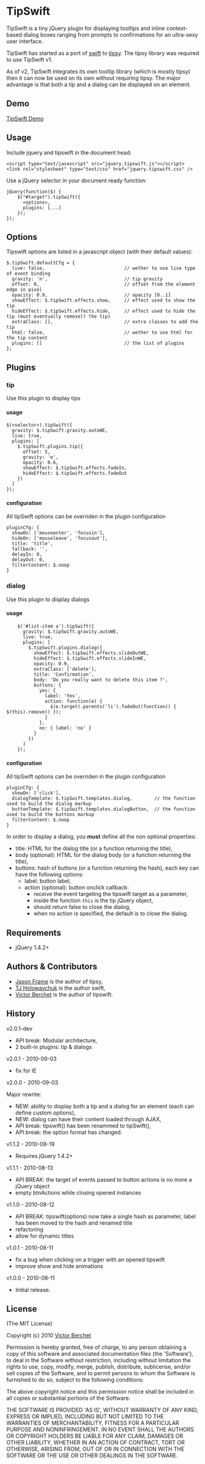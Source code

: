 # TipSwift #

TipSwift is a tiny jQuery plugin for displaying tooltips and inline context-based
dialog boxes ranging from prompts to confirmations for an ultra-sexy user interface.

TipSwift has started as a port of [swift](http://github.com/visionmedia/swift) to [tipsy](http://github.com/jaz303/tipsy).
The tipsy library was required to use TipSwift v1.

As of v2, TipSwift integrates its own tooltip library (which is mostly tipsy) then
it can now be used on its own without requiring tipsy. The major advantage is that
both a tip and a dialog can be displayed on an element.

## Demo ##

[TipSwift Demo](http://vicb.github.com/tipsy-swift/demo/demo.html)

## Usage ##

Include jquery and tipswift in the document head:

    <script type="text/javascript" src="jquery.tipswift.js"></script>
    <link rel="stylesheet" type="text/css" href="jquery.tipswift.css" />

Use a jQuery selector in your document ready function:

    jQuery(function($) {
        $("#target").tipSwift({ 
          <options>,
          plugins: [...]
        });
    });

## Options ##

Tipswift options are listed in a javascript object (with their default values):

    $.tipSwift.defaultCfg = {
      live: false,                             // wether to use live type of event binding
      gravity: 'n',                            // tip gravity
      offset: 0,                               // offset from the element edge in pixel
      opacity: 0.9,                            // opacity [0..1]
      showEffect: $.tipSwift.effects.show,     // effect used to show the tip
      hideEffect: $.tipSwift.effects.hide,     // effect used to hide the tip (must eventually remove() the tip)
      extraClass: [],                          // extra classes to add the tip
      html: false,                             // wether to use html for the tip content
      plugins: []                              // the list of plugins
    };

## Plugins ##

### tip ###

Use this plugin to display tips

#### usage ####

    $(<selector>).tipSwift({
      gravity: $.tipSwift.gravity.autoWE,
      live: true,
      plugins: [
        $.tipSwift.plugins.tip({
          offset: 5,
          gravity: 'e',
          opacity: 0.6,
          showEffect: $.tipSwift.effects.fadeIn,
          hideEffect: $.tipSwift.effects.fadeOut
        })
      ]
    });

#### configuration ####

All tipSwift options can be overriden in the plugin configuration

    pluginCfg: {
      showOn: ['mouseenter', 'focusin'],
      hideOn: ['mouseleave', 'focusout'],
      title: 'title',
      fallback: '',
      delayIn: 0,
      delayOut: 0,
      filterContent: $.noop
    }

### dialog ###

Use this plugin to display dialogs

#### usage ####

        $('#list-item a').tipSwift({
          gravity: $.tipSwift.gravity.autoWE,
          live: true,
          plugins: [
            $.tipSwift.plugins.dialog({
              showEffect: $.tipSwift.effects.slideOutWE,
              hideEffect: $.tipSwift.effects.slideInWE,
              opacity: 0.9,
              extraClass: ['delete'],
              title: 'Confirmation',
              body: 'Do you really want to delete this item ?',
              buttons: {
                yes: {
                  label: 'Yes',
                  action: function(e) {
                    $(e.target).parents('li').fadeOut(function() { $(this).remove() });
                  }
                },
                no: { label: 'no' }
              }
            })
          ]
        });

#### configuration ####

All tipSwift options can be overriden in the plugin configuration

    pluginCfg: {
      showOn: ['click'],
      dialogTemplate: $.tipSwift.templates.dialog,        // the function used to build the dialog markup
      buttonTemplate: $.tipSwift.templates.dialogButton,  // the function used to build the buttons markup
      filterContent: $.noop
    }

In order to display a dialog, you **must** define all the non optional properties:

- title: HTML for the dialog title (or a function returning the title),
- body (optional): HTML for the dialog body (or a function returning the title),
- buttons: hash of buttons (or a function returning the hash), each key can have the following options:
  - label: button label,
  - action (optional): button onclick callback:
    - receive the event targeting the tipswift target as a parameter,
    - inside the function `this` is the tip jQuery object,
    - should return false to close the dialog,
    - when no action is specified, the default is to close the dialog.

## Requirements ##

* jQuery 1.4.2+

## Authors & Contributors ##

* [Jason Frame](ttp://github.com/jaz303) is the author of tipsy,
* [TJ Holowaychuk](http://github.com/visionmedia) is the author swift,
* [Victor Berchet](http://github.com/vicb) is the author of tipswift.

## History ##

v2.0.1-dev

  * API break: Modular architecture,
  * 2 built-in plugins: tip & dialogs

v2.0.1 - 2010-09-03

  * fix for IE

v2.0.0 - 2010-09-03

Major rewrite:

  * NEW: ability to display both a tip and a dialog for an element (each can define custom options),
  * NEW: dialog can have their content loaded through AJAX,
  * API break: tipswift() has been renammed to tipSwift(),
  * API break: the option format has changed.

v1.1.2 - 2010-08-19

  * Requires jQuery 1.4.2+

v1.1.1 - 2010-08-13

  * API BREAK: the target of events passed to button actions is no more a jQuery object
  * empty btnActions while closing opened instances

v1.1.0 - 2010-08-12

  * API BREAK: tipswift(options) now take a single hash as parameter, label has been moved to the hash and renamed title
  * refactoring
  * allow for dynamic titles

v1.0.1 - 2010-08-11

  * fix a bug when clicking on a trigger with an opened tipswift  
  * improve show and hide animations

v1.0.0 - 2010-08-11

  * Initial release.
  

## License ##

(The MIT License)

Copyright (c) 2010 [Victor Berchet](http://github.com/vicb)

Permission is hereby granted, free of charge, to any person obtaining
a copy of this software and associated documentation files (the
'Software'), to deal in the Software without restriction, including
without limitation the rights to use, copy, modify, merge, publish,
distribute, sublicense, and/or sell copies of the Software, and to
permit persons to whom the Software is furnished to do so, subject to
the following conditions:

The above copyright notice and this permission notice shall be
included in all copies or substantial portions of the Software.

THE SOFTWARE IS PROVIDED 'AS IS', WITHOUT WARRANTY OF ANY KIND,
EXPRESS OR IMPLIED, INCLUDING BUT NOT LIMITED TO THE WARRANTIES OF
MERCHANTABILITY, FITNESS FOR A PARTICULAR PURPOSE AND NONINFRINGEMENT.
IN NO EVENT SHALL THE AUTHORS OR COPYRIGHT HOLDERS BE LIABLE FOR ANY
CLAIM, DAMAGES OR OTHER LIABILITY, WHETHER IN AN ACTION OF CONTRACT,
TORT OR OTHERWISE, ARISING FROM, OUT OF OR IN CONNECTION WITH THE
SOFTWARE OR THE USE OR OTHER DEALINGS IN THE SOFTWARE.
